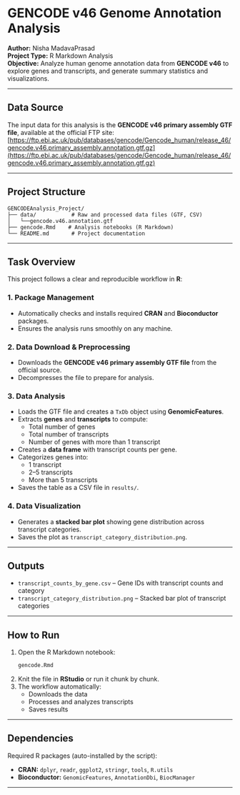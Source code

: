 # GENCODE v46 Genome Annotation Analysis

**Author:** Nisha MadavaPrasad  
**Project Type:** R Markdown Analysis  
**Objective:** Analyze human genome annotation data from **GENCODE v46** to explore genes and transcripts, and generate summary statistics and visualizations.

---

## Data Source

The input data for this analysis is the **GENCODE v46 primary assembly GTF file**, available at the official FTP site:  
[https://ftp.ebi.ac.uk/pub/databases/gencode/Gencode_human/release_46/gencode.v46.primary_assembly.annotation.gtf.gz](https://ftp.ebi.ac.uk/pub/databases/gencode/Gencode_human/release_46/gencode.v46.primary_assembly.annotation.gtf.gz)

---

## Project Structure

```
GENCODEAnalysis_Project/
├── data/           # Raw and processed data files (GTF, CSV)
│   └──gencode.v46.annotation.gtf
├── gencode.Rmd    # Analysis notebooks (R Markdown)
└── README.md       # Project documentation
```

---

## Task Overview

This project follows a clear and reproducible workflow in **R**:

### 1. Package Management
- Automatically checks and installs required **CRAN** and **Bioconductor** packages.
- Ensures the analysis runs smoothly on any machine.

### 2. Data Download & Preprocessing
- Downloads the **GENCODE v46 primary assembly GTF file** from the official source.
- Decompresses the file to prepare for analysis.

### 3. Data Analysis
- Loads the GTF file and creates a `TxDb` object using **GenomicFeatures**.
- Extracts **genes** and **transcripts** to compute:
  - Total number of genes  
  - Total number of transcripts  
  - Number of genes with more than 1 transcript
- Creates a **data frame** with transcript counts per gene.
- Categorizes genes into:
  - 1 transcript  
  - 2–5 transcripts  
  - More than 5 transcripts  
- Saves the table as a CSV file in `results/`.

### 4. Data Visualization
- Generates a **stacked bar plot** showing gene distribution across transcript categories.
- Saves the plot as `transcript_category_distribution.png`.

---

## Outputs

- `transcript_counts_by_gene.csv` – Gene IDs with transcript counts and category
- `transcript_category_distribution.png` – Stacked bar plot of transcript categories

---

## How to Run

1. Open the R Markdown notebook:
   ```R
   gencode.Rmd
   ```
2. Knit the file in **RStudio** or run it chunk by chunk.
3. The workflow automatically:
   - Downloads the data  
   - Processes and analyzes transcripts  
   - Saves results 

---

## Dependencies

Required R packages (auto-installed by the script):

- **CRAN:** `dplyr`, `readr`, `ggplot2`, `stringr`, `tools`, `R.utils`
- **Bioconductor:** `GenomicFeatures`, `AnnotationDbi`, `BiocManager`

---

